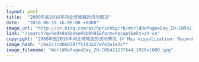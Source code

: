 ```yaml
---
layout: post
title:  "2000年到2016年间全球难民的流动情况"
date:   "2018-06-19 16:00:00 +0800"
image_url: "http://cn.bing.com/az/hprichbg/rb/WorldRefugeeDay_ZH-CN5421237644_1920x1080.jpg"
link: "/search?q=%e9%9a%be%e6%b0%91&form=hpcapt&mkt=zh-cn"
copyright: "2000年到2016年间全球难民的流动情况 (© Map visualization: Records from UNHCR/EarthTime visualization by Carnegie Mellon CREATE Lab)"
image_hash: "c6e2c7c80b0397f5183a27efe3a1e2cf"
image_filename: "WorldRefugeeDay_ZH-CN5421237644_1920x1080.jpg"
---
```

